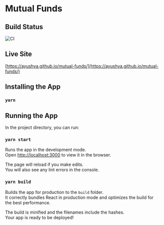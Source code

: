 # Mutual Funds

## Build Status
![CI](https://github.com/ayushya/mutual-funds/workflows/CI/badge.svg)

## Live Site
[https://ayushya.github.io/mutual-funds/](https://ayushya.github.io/mutual-funds/)

## Installing the App

### `yarn`

## Running the App

In the project directory, you can run:

### `yarn start`

Runs the app in the development mode.<br />
Open [http://localhost:3000](http://localhost:3000) to view it in the browser.

The page will reload if you make edits.<br />
You will also see any lint errors in the console.


### `yarn build`

Builds the app for production to the `build` folder.<br />
It correctly bundles React in production mode and optimizes the build for the best performance.

The build is minified and the filenames include the hashes.<br />
Your app is ready to be deployed!
